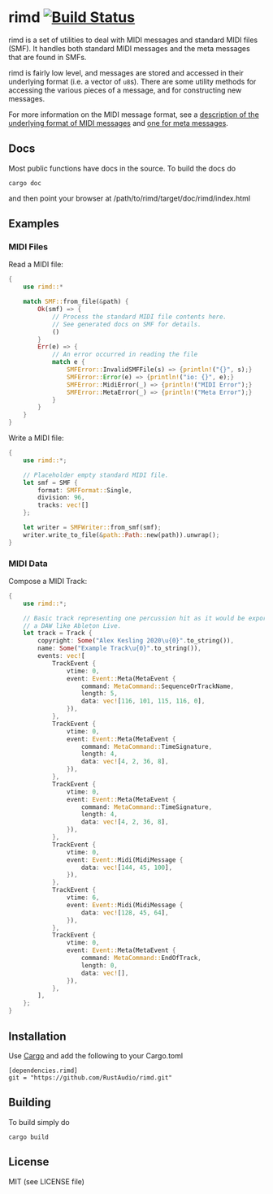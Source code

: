 # rimd [![Build Status](https://travis-ci.org/nicklan/rimd.svg?branch=master)](https://travis-ci.org/nicklan/rimd)

rimd is a set of utilities to deal with MIDI messages and standard
MIDI files (SMF).  It handles both standard MIDI messages and the meta
messages that are found in SMFs.

rimd is fairly low level, and  messages are stored and accessed in
their underlying format (i.e. a vector of `u8`s).  There are some
utility methods for accessing the various pieces of a message, and
for constructing new messages.

For more information on the MIDI message format, see a [description of the
underlying format of MIDI messages](
http://www.midi.org/techspecs/midimessages.php) and [one for meta messages](
https://web.archive.org/web/20150217154504/http://cs.fit.edu/~ryan/cse4051/projects/midi/midi.html#meta_event).

## Docs

Most public functions have docs in the source.  To build the docs do

    cargo doc

and then point your browser at /path/to/rimd/target/doc/rimd/index.html

## Examples

### MIDI Files

Read a MIDI file:
```rust
{
    use rimd::*

    match SMF::from_file(&path) {
        Ok(smf) => {
            // Process the standard MIDI file contents here.
            // See generated docs on SMF for details.
            ()
        }
        Err(e) => {
            // An error occurred in reading the file
            match e {
                SMFError::InvalidSMFFile(s) => {println!("{}", s);}
                SMFError::Error(e) => {println!("io: {}", e);}
                SMFError::MidiError(_) => {println!("MIDI Error");}
                SMFError::MetaError(_) => {println!("Meta Error");}
            }
        }
    }
}
```

Write a MIDI file:
```rust
{
    use rimd::*;

    // Placeholder empty standard MIDI file.
    let smf = SMF {
        format: SMFFormat::Single,
        division: 96,
        tracks: vec![]
    };

    let writer = SMFWriter::from_smf(smf);
    writer.write_to_file(&path::Path::new(path)).unwrap();
}
```

### MIDI Data

Compose a MIDI Track:
```rust
{
    use rimd::*;

    // Basic track representing one percussion hit as it would be exported from
    // a DAW like Ableton Live.
    let track = Track {
        copyright: Some("Alex Kesling 2020\u{0}".to_string()),
        name: Some("Example Track\u{0}".to_string()),
        events: vec![
            TrackEvent {
                vtime: 0,
                event: Event::Meta(MetaEvent {
                    command: MetaCommand::SequenceOrTrackName,
                    length: 5,
                    data: vec![116, 101, 115, 116, 0],
                }),
            },
            TrackEvent {
                vtime: 0,
                event: Event::Meta(MetaEvent {
                    command: MetaCommand::TimeSignature,
                    length: 4,
                    data: vec![4, 2, 36, 8],
                }),
            },
            TrackEvent {
                vtime: 0,
                event: Event::Meta(MetaEvent {
                    command: MetaCommand::TimeSignature,
                    length: 4,
                    data: vec![4, 2, 36, 8],
                }),
            },
            TrackEvent {
                vtime: 0,
                event: Event::Midi(MidiMessage {
                    data: vec![144, 45, 100],
                }),
            },
            TrackEvent {
                vtime: 6,
                event: Event::Midi(MidiMessage {
                    data: vec![128, 45, 64],
                }),
            },
            TrackEvent {
                vtime: 0,
                event: Event::Meta(MetaEvent {
                    command: MetaCommand::EndOfTrack,
                    length: 0,
                    data: vec![],
                }),
            },
        ],
    };
}
```

## Installation

Use [Cargo](http://doc.crates.io/) and add the following to your Cargo.toml

```
[dependencies.rimd]
git = "https://github.com/RustAudio/rimd.git"
```

## Building

To build simply do

    cargo build

## License

MIT (see LICENSE file)
